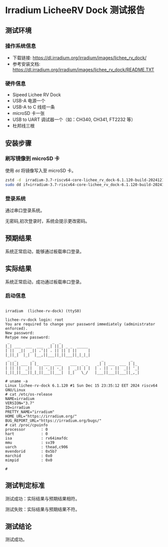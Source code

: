 # Irradium LicheeRV Dock 测试报告

## 测试环境

### 操作系统信息

- 下载链接: https://dl.irradium.org/irradium/images/lichee_rv_dock/
- 参考安装文档: https://dl.irradium.org/irradium/images/lichee_rv_dock/README.TXT

### 硬件信息

- Sipeed Lichee RV Dock
- USB-A 电源一个
- USB-A to C 线缆一条
- microSD 卡一张
- USB to UART 调试器一个（如：CH340, CH341, FT2232 等）
- 杜邦线三根

## 安装步骤

### 刷写镜像到 microSD 卡

使用 `dd` 将镜像写入至 microSD 卡。

```sh
zstd -d  irradium-3.7-riscv64-core-lichee_rv_dock-6.1.120-build-20241217.img.zst 
sudo dd if=irradium-3.7-riscv64-core-lichee_rv_dock-6.1.120-build-20241217.img of=/dev/<your-device> bs=1M status=progress 
```


### 登录系统

通过串口登录系统。

无密码,初次登录时，系统会提示更改密码。

## 预期结果

系统正常启动，能够通过板载串口登录。

## 实际结果

系统正常启动，成功通过板载串口登录。

### 启动信息

```log

irradium  (lichee-rv-dock) (ttyS0)

lichee-rv-dock login: root
You are required to change your password immediately (administrator enforced).
New password: 
Retype new password: 
 _                   _  _             
|_| ___  ___  ___  _| ||_| _ _  _____ 
| ||  _||  _|| .'|| . || || | ||     |
|_||_|  |_|  |__,||___||_||___||_|_|_|
 _  _       _                              _            _   
| ||_| ___ | |_  ___  ___    ___  _ _    _| | ___  ___ | |_ 
| || ||  _||   || -_|| -_|  |  _|| | |  | . || . ||  _|| '_|
|_||_||___||_|_||___||___|  |_|   \_/   |___||___||___||_,_|

# uname -a
Linux lichee-rv-dock 6.1.120 #1 Sun Dec 15 23:35:12 EET 2024 riscv64 GNU/Linux
# cat /etc/os-release 
NAME=irradium
VERSION="3.7"
ID=irradium
PRETTY_NAME="irradium"
HOME_URL="https://irradium.org/"
BUG_REPORT_URL="https://irradium.org/bugs/"
# cat /proc/cpuinfo 
processor       : 0
hart            : 0
isa             : rv64imafdc
mmu             : sv39
uarch           : thead,c906
mvendorid       : 0x5b7
marchid         : 0x0
mimpid          : 0x0

# 
```

## 测试判定标准

测试成功：实际结果与预期结果相符。

测试失败：实际结果与预期结果不符。

## 测试结论

测试成功。

